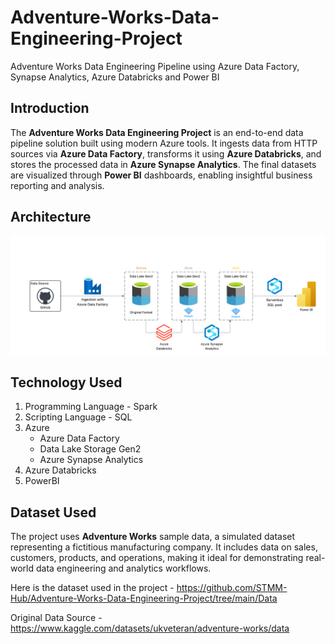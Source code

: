 # Adventure-Works-Data-Engineering-Project
Adventure Works Data Engineering Pipeline using Azure Data Factory, Synapse Analytics, Azure Databricks and Power BI

## Introduction
The **Adventure Works Data Engineering Project** is an end-to-end data pipeline solution built using modern Azure tools. It ingests data from HTTP sources via **Azure Data Factory**, transforms it using **Azure Databricks**, and stores the processed data in **Azure Synapse Analytics**. The final datasets are visualized through **Power BI** dashboards, enabling insightful business reporting and analysis.

## Architecture
![Project Architecture](Architecture.png)

## Technology Used
1. Programming Language - Spark
2. Scripting Language - SQL
3. Azure
   -  Azure Data Factory
   -  Data Lake Storage Gen2
   -  Azure Synapse Analytics
4. Azure Databricks
5. PowerBI

## Dataset Used
The project uses **Adventure Works** sample data, a simulated dataset representing a fictitious manufacturing company. It includes data on sales, customers, products, and operations, making it ideal for demonstrating real-world data engineering and analytics workflows.

Here is the dataset used in the project - https://github.com/STMM-Hub/Adventure-Works-Data-Engineering-Project/tree/main/Data

Original Data Source - https://www.kaggle.com/datasets/ukveteran/adventure-works/data



